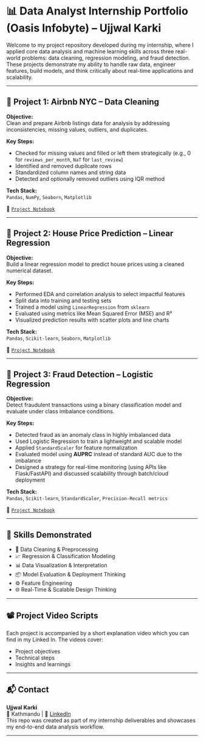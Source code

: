 # 📊 Data Analyst Internship Portfolio (Oasis Infobyte) – Ujjwal Karki

Welcome to my project repository developed during my internship, where I applied core data analysis and machine learning skills across three real-world problems: data cleaning, regression modeling, and fraud detection. These projects demonstrate my ability to handle raw data, engineer features, build models, and think critically about real-time applications and scalability.

---

## 🔹 Project 1: Airbnb NYC – Data Cleaning

**Objective:**  
Clean and prepare Airbnb listings data for analysis by addressing inconsistencies, missing values, outliers, and duplicates.

**Key Steps:**
- Checked for missing values and filled or left them strategically (e.g., 0 for `reviews_per_month`, `NaT` for `last_review`)
- Identified and removed duplicate rows
- Standardized column names and string data
- Detected and optionally removed outliers using IQR method

**Tech Stack:**  
`Pandas`, `NumPy`, `Seaborn`, `Matplotlib`

📁 [`Project Notebook`](./L1P3_Cleaning_Data/main.ipynb)

---

## 🔹 Project 2: House Price Prediction – Linear Regression

**Objective:**  
Build a linear regression model to predict house prices using a cleaned numerical dataset.

**Key Steps:**
- Performed EDA and correlation analysis to select impactful features
- Split data into training and testing sets
- Trained a model using `LinearRegression` from `sklearn`
- Evaluated using metrics like Mean Squared Error (MSE) and R²
- Visualized prediction results with scatter plots and line charts

**Tech Stack:**  
`Pandas`, `Scikit-learn`, `Seaborn`, `Matplotlib`

📁 [`Project Notebook`](./L2P1_House_Price_Prediction_LR/main.ipynb)

---

## 🔹 Project 3: Fraud Detection – Logistic Regression

**Objective:**  
Detect fraudulent transactions using a binary classification model and evaluate under class imbalance conditions.

**Key Steps:**
- Detected fraud as an anomaly class in highly imbalanced data
- Used Logistic Regression to train a lightweight and scalable model
- Applied `StandardScaler` for feature normalization
- Evaluated model using **AUPRC** instead of standard AUC due to the imbalance
- Designed a strategy for real-time monitoring (using APIs like Flask/FastAPI) and discussed scalability through batch/cloud deployment

**Tech Stack:**  
`Pandas`, `Scikit-learn`, `StandardScaler`, `Precision-Recall metrics`

📁 [`Project Notebook`](./L3P2_Fraud_Detection/main.ipynb)

---

## 🚀 Skills Demonstrated

- 🧹 Data Cleaning & Preprocessing  
- 📈 Regression & Classification Modeling  
- 📊 Data Visualization & Interpretation  
- 📦 Model Evaluation & Deployment Thinking  
- ⚙️ Feature Engineering  
- 🌐 Real-Time & Scalable Design Thinking

---

## 📽️ Project Video Scripts

Each project is accompanied by a short explanation video which you can find in my Linked In. The videos cover:
- Project objectives
- Technical steps
- Insights and learnings

---

## 📬 Contact

**Ujjwal Karki**  
📍 Kathmandu | 📧 [LinkedIn](https://www.linkedin.com/in/ujjwal-karki-871b592a9/)  
This repo was created as part of my internship deliverables and showcases my end-to-end data analysis workflow.

---

